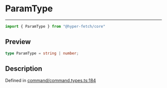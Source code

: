 

# ParamType

<div class="api-docs__separator" data-reactroot="">

---

</div><div class="api-docs__import" data-reactroot="">

```ts
import { ParamType } from "@hyper-fetch/core"
```

</div><div class="api-docs__section">

## Preview

</div><div class="api-docs__preview type single">

```ts
type ParamType = string | number;
```

</div><div class="api-docs__section">

## Description

</div><div class="api-docs__description"><span class="api-docs__do-not-parse">



</span></div><p class="api-docs__definition">

Defined in [command/command.types.ts:184](https://github.com/BetterTyped/hyper-fetch/blob/0bdb96c0/packages/core/src/command/command.types.ts#L184)

</p>